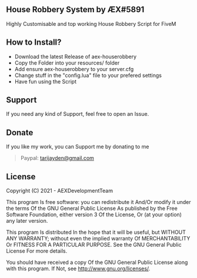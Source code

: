 House Robbery System by ÆX#5891
-
Highly Customisable and top working House Robbery Script for FiveM

How to Install?
-
* Download the latest Release of aex-houserobbery
* Copy the Folder into your resources/ folder
* Add ensure aex-houserobbery to your server.cfg
* Change stuff in the "config.lua" file to your prefered settings
* Have fun using the Script 

Support
-
If you need any kind of Support, feel free to open an Issue.

Donate
-
If you like my work, you can Support me by donating to me
> Paypal: tarijayden@gmail.com

License
-
Copyright (C) 2021 - AEXDevelopmentTeam

This program Is free software: you can redistribute it And/Or modify it under the terms Of the GNU General Public License As published by the Free Software Foundation, either version 3 Of the License, Or (at your option) any later version.

This program Is distributed In the hope that it will be useful, but WITHOUT ANY WARRANTY; without even the implied warranty Of MERCHANTABILITY Or FITNESS FOR A PARTICULAR PURPOSE. See the GNU General Public License For more details.

You should have received a copy Of the GNU General Public License along with this program. If Not, see http://www.gnu.org/licenses/.
